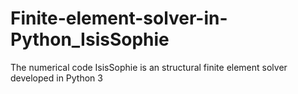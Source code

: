 # Finite-element-solver-in-Python_IsisSophie
 The numerical code IsisSophie is an structural finite element solver developed in Python 3
